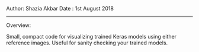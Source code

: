 Author: Shazia Akbar
Date : 1st August 2018

--------------------------------------------------------------------------- 
Overview: 

Small, compact code for visualizing trained Keras models using either reference images. Useful for sanity checking your trained models.



